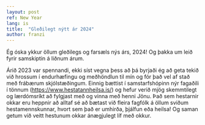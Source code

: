 ```yaml
---
layout: post
ref: New Year
lang: is
title:  "Gleðilegt nýtt ár 2024"
author: franzi
---
```

Ég óska ykkur öllum gleðilegs og farsæls nýs árs, 2024! Og þakka um leið fyrir samskiptin á liðnum árum.

Árið 2023 var spennandi, ekki síst vegna þess að þá byrjaði ég að geta tekið við hrossum í endurhæfingu og meðhöndlun til mín og fór það vel af stað með frábærum skjólstæðingum. Einnig bættist í samstarfshópinn nýr fagaðili í tönnum (https://www.hestatannheilsa.is/) og hefur verið mjög skemmtilegt og lærdómsríkt að fylgjast með og vinna með henni Jönu.
Það sem hestarnir okkar eru heppnir að alltaf sé að bætast við fleira fagfólk á öllum sviðum hestamennskunnar, hvort sem það er umhirða, þjálfun eða heilsa! Og saman getum við veitt hestunum okkar ánægjulegt líf með okkur.
